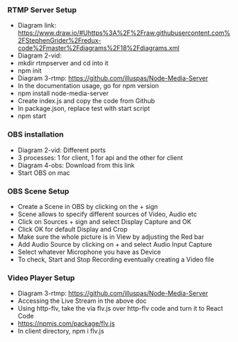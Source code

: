 ### RTMP Server Setup
* Diagram link: https://www.draw.io/#Uhttps%3A%2F%2Fraw.githubusercontent.com%2FStephenGrider%2Fredux-code%2Fmaster%2Fdiagrams%2F18%2Fdiagrams.xml
* Diagram 2-vid:
* mkdir rtmpserver and cd into it
* npm init
* Diagram 3-rtmp: https://github.com/illuspas/Node-Media-Server
* In the documentation usage, go for npm version
* npm install node-media-server
* Create index.js and copy the code from Github
* In package.json, replace test with start script
* npm start

### OBS installation
* Diagram 2-vid: Different ports
* 3 processes: 1 for client, 1 for api and the other for client
* Diagram 4-obs: Download from this link
* Start OBS on mac

### OBS Scene Setup
* Create a Scene in OBS by clicking on the + sign
* Scene allows to specify different sources of Video, Audio etc
* Click on Sources + sign and select Display Capture and OK
* Click OK for default Display and Crop
* Make sure the whole picture is in View by adjusting the Red bar
* Add Audio Source by clicking on + and select Audio Input Capture
* Select whatever Microphone you have as Device
* To check, Start and Stop Recording eventually creating a Video file

### Video Player Setup
* Diagram 3-rtmp: https://github.com/illuspas/Node-Media-Server
* Accessing the Live Stream in the above doc
* Using http-flv, take the via flv.js over http-flv code and turn it to React Code
* https://npmjs.com/package/flv.js
* In client directory, npm i flv.js
